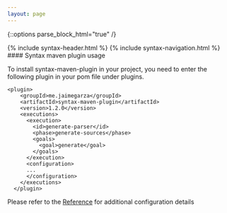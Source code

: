 ```yaml
---
layout: page
---
```


{::options parse_block_html="true" /}
<div class="syntax">
{% include syntax-header.html %}
{% include syntax-navigation.html %}

<div class="syntax-matter">
#### Syntax maven plugin usage


To install syntax-maven-plugin in your project, you need to enter the following plugin in your pom file under plugins.

```
<plugin>
    <groupId>me.jaimegarza</groupId>
    <artifactId>syntax-maven-plugin</artifactId>
    <version>1.2.0</version>
    <executions> 
      <execution>
        <id>generate-parser</id>
        <phase>generate-sources</phase>
        <goals>
          <goal>generate</goal>
        </goals>
      </execution>
      <configuration>
      ...
      </configuration>
    </executions>
  </plugin>
```

Please refer to the <a href="{{ site.baseurl }}/syntax/syntax-maven-plugin-reference">Reference</a> for additional configuration details
</div>
</div>
